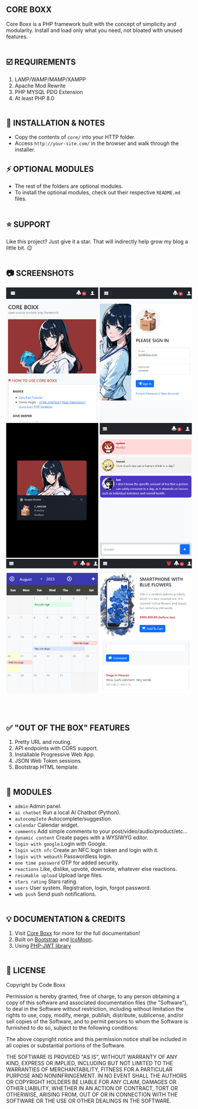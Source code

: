 ## CORE BOXX
Core Boxx is a PHP framework built with the concept of simplicity and modularity. Install and load only what you need, not bloated with unused features.
<br><br>

## :ballot_box_with_check: REQUIREMENTS
1) LAMP/WAMP/MAMP/XAMPP
2) Apache Mod Rewrite
3) PHP MYSQL PDO Extension
4) At least PHP 8.0
<br><br>

## :floppy_disk: INSTALLATION & NOTES
- Copy the contents of `core/` into your HTTP folder.
- Access `http://your-site.com/` in the browser and walk through the installer.

## :zap: OPTIONAL MODULES
- The rest of the folders are optional modules.
- To install the optional modules, check out their respective `README.md` files.
<br><br>

## :star: SUPPORT
Like this project? Just give it a star. That will indirectly help grow my blog a little bit. :wink:
<br><br>

## :camera: SCREENSHOTS
<p float="left">
  <img width="250" src="https://github.com/code-boxx/Core-Boxx-PHP-Framework/blob/main/core/assets/core-boxx-1.png">
  <img width="250" src="https://github.com/code-boxx/Core-Boxx-PHP-Framework/blob/main/core/assets/core-boxx-2.png">
  <img width="250" src="https://github.com/code-boxx/Core-Boxx-PHP-Framework/blob/main/core/assets/core-boxx-3.png">
  <img width="250" src="https://github.com/code-boxx/Core-Boxx-PHP-Framework/blob/main/core/assets/core-boxx-4.png">
  <img width="250" src="https://github.com/code-boxx/Core-Boxx-PHP-Framework/blob/main/core/assets/core-boxx-5.png">
  <img width="250" src="https://github.com/code-boxx/Core-Boxx-PHP-Framework/blob/main/core/assets/core-boxx-6.png">
</p>
<br><br>

## :white_check_mark: "OUT OF THE BOX" FEATURES
1) Pretty URL and routing.
2) API endpoints with CORS support.
3) Installable Progressive Web App.
4) JSON Web Token sessions.
5) Bootstrap HTML template.
<br><br>

## :electric_plug: MODULES
* `admin` Admin panel.
* `ai chatbot` Run a local AI Chatbot (Python).
* `autocomplete` Autocomplete/suggestion.
* `calendar` Calendar widget.
* `comments` Add simple comments to your post/video/audio/product/etc...
* `dynamic content` Create pages with a WYSIWYG editor.
* `login with google` Login with Google.
* `login with nfc` Create an NFC login token and login with it.
* `login with webauth` Passwordless login.
* `one time password` OTP for added security.
* `reactions` Like, dislike, upvote, downvote, whatever else reactions.
* `resumable upload` Upload large files.
* `stars rating` Stars rating.
* `users` User system. Registration, login, forgot password.
* `web push` Send push notifications.
<br><br>

## :bulb: DOCUMENTATION & CREDITS
1) Visit [Core Boxx](https://code-boxx.com/core-boxx-php-framework/) for more for the full documentation!
2) Built on [Bootstrap](https://getbootstrap.com/) and [IcoMoon](https://icomoon.io/).
3) Using [PHP-JWT library](https://github.com/firebase/php-jwt)
<br><br>

## :newspaper: LICENSE
Copyright by Code Boxx

Permission is hereby granted, free of charge, to any person obtaining a copy
of this software and associated documentation files (the "Software"), to deal
in the Software without restriction, including without limitation the rights
to use, copy, modify, merge, publish, distribute, sublicense, and/or sell
copies of the Software, and to permit persons to whom the Software is
furnished to do so, subject to the following conditions:

The above copyright notice and this permission notice shall be included in all
copies or substantial portions of the Software.

THE SOFTWARE IS PROVIDED "AS IS", WITHOUT WARRANTY OF ANY KIND, EXPRESS OR
IMPLIED, INCLUDING BUT NOT LIMITED TO THE WARRANTIES OF MERCHANTABILITY,
FITNESS FOR A PARTICULAR PURPOSE AND NONINFRINGEMENT. IN NO EVENT SHALL THE
AUTHORS OR COPYRIGHT HOLDERS BE LIABLE FOR ANY CLAIM, DAMAGES OR OTHER
LIABILITY, WHETHER IN AN ACTION OF CONTRACT, TORT OR OTHERWISE, ARISING FROM,
OUT OF OR IN CONNECTION WITH THE SOFTWARE OR THE USE OR OTHER DEALINGS IN THE
SOFTWARE.